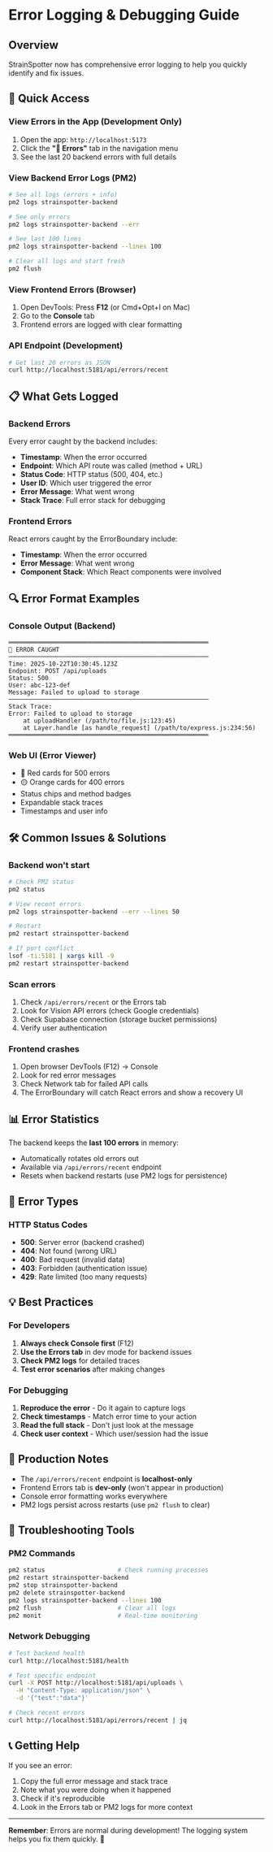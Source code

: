 # Error Logging & Debugging Guide

## Overview
StrainSpotter now has comprehensive error logging to help you quickly identify and fix issues.

## 🎯 Quick Access

### View Errors in the App (Development Only)
1. Open the app: `http://localhost:5173`
2. Click the **"🚨 Errors"** tab in the navigation menu
3. See the last 20 backend errors with full details

### View Backend Error Logs (PM2)
```bash
# See all logs (errors + info)
pm2 logs strainspotter-backend

# See only errors
pm2 logs strainspotter-backend --err

# See last 100 lines
pm2 logs strainspotter-backend --lines 100

# Clear all logs and start fresh
pm2 flush
```

### View Frontend Errors (Browser)
1. Open DevTools: Press **F12** (or Cmd+Opt+I on Mac)
2. Go to the **Console** tab
3. Frontend errors are logged with clear formatting

### API Endpoint (Development)
```bash
# Get last 20 errors as JSON
curl http://localhost:5181/api/errors/recent
```

## 📋 What Gets Logged

### Backend Errors
Every error caught by the backend includes:
- **Timestamp**: When the error occurred
- **Endpoint**: Which API route was called (method + URL)
- **Status Code**: HTTP status (500, 404, etc.)
- **User ID**: Which user triggered the error
- **Error Message**: What went wrong
- **Stack Trace**: Full error stack for debugging

### Frontend Errors
React errors caught by the ErrorBoundary include:
- **Timestamp**: When the error occurred
- **Error Message**: What went wrong
- **Component Stack**: Which React components were involved

## 🔍 Error Format Examples

### Console Output (Backend)
```
═══════════════════════════════════════════════════════
🚨 ERROR CAUGHT
───────────────────────────────────────────────────────
Time: 2025-10-22T10:30:45.123Z
Endpoint: POST /api/uploads
Status: 500
User: abc-123-def
Message: Failed to upload to storage
───────────────────────────────────────────────────────
Stack Trace:
Error: Failed to upload to storage
    at uploadHandler (/path/to/file.js:123:45)
    at Layer.handle [as handle_request] (/path/to/express.js:234:56)
═══════════════════════════════════════════════════════
```

### Web UI (Error Viewer)
- 🔴 Red cards for 500 errors
- 🟡 Orange cards for 400 errors
- Status chips and method badges
- Expandable stack traces
- Timestamps and user info

## 🛠️ Common Issues & Solutions

### Backend won't start
```bash
# Check PM2 status
pm2 status

# View recent errors
pm2 logs strainspotter-backend --err --lines 50

# Restart
pm2 restart strainspotter-backend

# If port conflict
lsof -ti:5181 | xargs kill -9
pm2 restart strainspotter-backend
```

### Scan errors
1. Check `/api/errors/recent` or the Errors tab
2. Look for Vision API errors (check Google credentials)
3. Check Supabase connection (storage bucket permissions)
4. Verify user authentication

### Frontend crashes
1. Open browser DevTools (F12) → Console
2. Look for red error messages
3. Check Network tab for failed API calls
4. The ErrorBoundary will catch React errors and show a recovery UI

## 📊 Error Statistics

The backend keeps the **last 100 errors** in memory:
- Automatically rotates old errors out
- Available via `/api/errors/recent` endpoint
- Resets when backend restarts (use PM2 logs for persistence)

## 🎨 Error Types

### HTTP Status Codes
- **500**: Server error (backend crashed)
- **404**: Not found (wrong URL)
- **400**: Bad request (invalid data)
- **403**: Forbidden (authentication issue)
- **429**: Rate limited (too many requests)

## 💡 Best Practices

### For Developers
1. **Always check Console first** (F12)
2. **Use the Errors tab** in dev mode for backend issues
3. **Check PM2 logs** for detailed traces
4. **Test error scenarios** after making changes

### For Debugging
1. **Reproduce the error** - Do it again to capture logs
2. **Check timestamps** - Match error time to your action
3. **Read the full stack** - Don't just look at the message
4. **Check user context** - Which user/session had the issue

## 🚀 Production Notes

- The `/api/errors/recent` endpoint is **localhost-only**
- Frontend Errors tab is **dev-only** (won't appear in production)
- Console error formatting works everywhere
- PM2 logs persist across restarts (use `pm2 flush` to clear)

## 🔧 Troubleshooting Tools

### PM2 Commands
```bash
pm2 status                    # Check running processes
pm2 restart strainspotter-backend
pm2 stop strainspotter-backend
pm2 delete strainspotter-backend
pm2 logs strainspotter-backend --lines 100
pm2 flush                     # Clear all logs
pm2 monit                     # Real-time monitoring
```

### Network Debugging
```bash
# Test backend health
curl http://localhost:5181/health

# Test specific endpoint
curl -X POST http://localhost:5181/api/uploads \
  -H "Content-Type: application/json" \
  -d '{"test":"data"}'

# Check recent errors
curl http://localhost:5181/api/errors/recent | jq
```

## 📞 Getting Help

If you see an error:
1. Copy the full error message and stack trace
2. Note what you were doing when it happened
3. Check if it's reproducible
4. Look in the Errors tab or PM2 logs for more context

---

**Remember**: Errors are normal during development! The logging system helps you fix them quickly. 🚀
